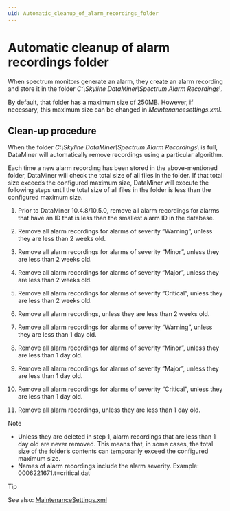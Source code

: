 ```yaml
---
uid: Automatic_cleanup_of_alarm_recordings_folder
---
```


# Automatic cleanup of alarm recordings folder

When spectrum monitors generate an alarm, they create an alarm recording and store it in the folder *C:\\Skyline DataMiner\\Spectrum Alarm Recordings\\*.

By default, that folder has a maximum size of 250MB. However, if necessary, this maximum size can be changed in *Maintenancesettings.xml*.

## Clean-up procedure

When the folder *C:\\Skyline DataMiner\\Spectrum Alarm Recordings\\* is full, DataMiner will automatically remove recordings using a particular algorithm.

Each time a new alarm recording has been stored in the above-mentioned folder, DataMiner will check the total size of all files in the folder. If that total size exceeds the configured maximum size, DataMiner will execute the following steps until the total size of all files in the folder is less than the configured maximum size.

1. Prior to DataMiner 10.4.8/10.5.0<!-- RN 39834 -->, remove all alarm recordings for alarms that have an ID that is less than the smallest alarm ID in the database.

1. Remove all alarm recordings for alarms of severity “Warning”, unless they are less than 2 weeks old.

1. Remove all alarm recordings for alarms of severity “Minor”, unless they are less than 2 weeks old.

1. Remove all alarm recordings for alarms of severity “Major”, unless they are less than 2 weeks old.

1. Remove all alarm recordings for alarms of severity “Critical”, unless they are less than 2 weeks old.

1. Remove all alarm recordings, unless they are less than 2 weeks old.

1. Remove all alarm recordings for alarms of severity “Warning”, unless they are less than 1 day old.

1. Remove all alarm recordings for alarms of severity “Minor”, unless they are less than 1 day old.

1. Remove all alarm recordings for alarms of severity “Major”, unless they are less than 1 day old.

1. Remove all alarm recordings for alarms of severity “Critical”, unless they are less than 1 day old.

1. Remove all alarm recordings, unless they are less than 1 day old.

> [!NOTE]
>
> - Unless they are deleted in step 1, alarm recordings that are less than 1 day old are never removed. This means that, in some cases, the total size of the folder’s contents can temporarily exceed the configured maximum size.
> - Names of alarm recordings include the alarm severity. Example: 0006221671.t=critical.dat

> [!TIP]
> See also: [MaintenanceSettings.xml](xref:MaintenanceSettings_xml)
